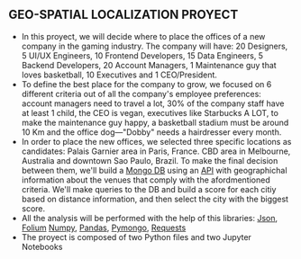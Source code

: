 ## GEO-SPATIAL LOCALIZATION PROYECT
- In this proyect, we will decide where to place the offices of a new company in the gaming industry. The company will have: 20 Designers, 5 UI/UX Engineers, 10 Frontend Developers, 15 Data Engineers, 5 Backend Developers, 20 Account Managers, 1 Maintenance guy that loves basketball, 10 Executives and 1 CEO/President.
- To define the best place for the company to grow, we focused on 6 different criteria out of all the company's employee preferences: account managers need to travel a lot, 30% of the company staff have at least 1 child, the CEO is vegan, executives like Starbucks A LOT, to make the maintenance guy happy, a basketball stadium must be around 10 Km and the office dog—"Dobby" needs a hairdresser every month. 
- In order to place the new offices, we selected three specific locations as candidates: Palais Garnier area in Paris, France. CBD area in Melbourne, Australia and downtown Sao Paulo, Brazil. To make the final decision between them, we'll build a [Mongo DB](https://docs.mongodb.com/guides/) using an [API](https://foursquare.com/) with geographichal information about the venues that comply with the afordmentioned criteria. We'll make queries to the DB and build a score for each citiy based on distance information, and then select the city with the biggest score.
- All the analysis will be performed with the help of this libraries: [Json](https://www.json.org/json-en.html), [Folium](http://python-visualization.github.io/folium/) [Numpy](https://numpy.org/doc/), [Pandas](https://pandas.pydata.org/docs), [Pymongo](https://pymongo.readthedocs.io/en/stable/), [Requests](https://docs.python-requests.org/en/master/)
- The proyect is composed of two Python files and two Jupyter Notebooks
